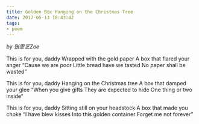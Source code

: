 ```yaml
---
title: Golden Box Hanging on the Christmas Tree
date: 2017-05-13 18:43:02
tags:
- poem
---
```


*by 张思艺Zoe*

This is for you, daddy
Wrapped with the gold paper
A box that flared your anger
“Cause we are poor
Little bread have we tasted
No paper shall be wasted”

This is for you, daddy
Hanging on the Christmas tree
A box that damped your glee
“When you give gifts
They are expected to hide
One thing or two inside”

This is for you, daddy
Sitting still on your headstock
A box that made you choke
“I have blew kisses
Into this golden container
Forget me not forever”

